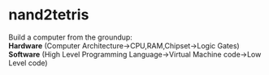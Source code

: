 # nand2tetris
Build a computer from the groundup:   
  **Hardware** (Computer Architecture->CPU,RAM,Chipset->Logic Gates)  
  **Software** (High Level Programming Language->Virtual Machine code->Low Level code) 

